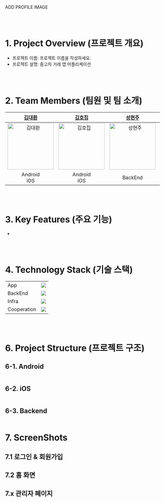 ADD PROFILE IMAGE

<br/>
<br/>

# 1. Project Overview (프로젝트 개요)
- 프로젝트 이름: 프로젝트 이름을 작성하세요.
- 프로젝트 설명: 중고차 거래 앱 어플리케이션

<br/>
<br/>

# 2. Team Members (팀원 및 팀 소개)
| [김대환](https://github.com/Gumraze-git) | [김호집](https://github.com/Hojip-Kim) | [성현주](https://github.com/vivivim) | [추창우](https://github.com/CHOOSLA) | [권오윤](https://github.com/k-oyun) |
|:------:|:------:|:------:|:------:|:------:|
| <img src="https://avatars.githubusercontent.com/u/154658933?v=4" alt="김대환" width="150"> | <img src="https://avatars.githubusercontent.com/u/101489057?v=4" alt="김호집" width="150"> | <img src="https://avatars.githubusercontent.com/u/130360809?v=4" alt="성현주" width="150"> |  <img src="https://avatars.githubusercontent.com/u/87767242?v=4" alt="추창우" width="150"> | <img src="https://github.com/user-attachments/assets/b3bc919a-a43c-413d-9e8f-bb6d52e5e828" alt="권오윤" width="150" />  |
| Android<br/>iOS | Android<br/>iOS | BackEnd | BackEnd | Android<br/>iOS |

<br/>
<br/>

# 3. Key Features (주요 기능)
- 

<br/>
<br/>


# 4. Technology Stack (기술 스택)
|  |  |
|-----------------|-----------------|
| App   |<img src="https://skills.syvixor.com/api/icons?i=android,ios" />| 
| BackEnd    |<img src="https://skills.syvixor.com/api/icons?i=java,springboot,jwt,mysql,oauth"/>|
| Infra      |<img src="https://skills.syvixor.com/api/icons?i=jenkins,docker,nginx,aws"/>|
| Cooperation     |<img src="https://skills.syvixor.com/api/icons?i=notion,figma,github"/>|

<br/>
<br/>

# 6. Project Structure (프로젝트 구조)

## 6-1. Android
```plaintext

```

## 6-2. iOS
```plaintext
```

## 6-3. Backend
```plaintext

```

# 7. ScreenShots
## 7.1 로그인 & 회원가입


## 7.2 홈 화면


## 7.x 관리자 페이지
